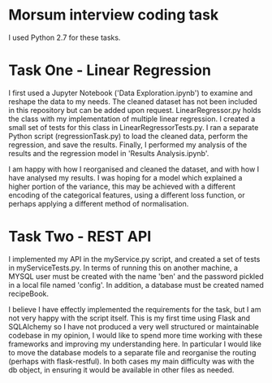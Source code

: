 # Morsum interview coding task

I used Python 2.7 for these tasks.

# Task One - Linear Regression
I first used a Jupyter Notebook ('Data Exploration.ipynb') to examine and reshape the data to my needs. The cleaned dataset has not been included in this repository but can be added upon request. LinearRegressor.py holds the class with my implementation of multiple linear regression. I created a small set of tests for this class in LinearRegressorTests.py. I ran a separate Python script (regressionTask.py) to load the cleaned data, perform the regression, and save the results. Finally, I performed my analysis of the results and the regression model in 'Results Analysis.ipynb'.

I am happy with how I reorganised and cleaned the dataset, and with how I have analysed my results. I was hoping for a model which explained a higher portion of the variance, this may be achieved with a different encoding of the categorical features, using a different loss function, or perhaps applying a different method of normalisation.


# Task Two - REST API
I implemented my API in the myService.py script, and created a set of tests in myServiceTests.py. In terms of running this on another machine, a MYSQL user must be created with the name 'ben' and the password pickled in a local file named 'config'. In addition, a database must be created named recipeBook.

I believe I have effectly implemented the requirements for the task, but I am not very happy with the script itself. This is my first time using Flask and SQLAlchemy so I have not produced a very well structured or maintainable codebase in my opinion, I would like to spend more time working with these frameworks and improving my understanding here. In particular I would like to move the database models to a separate file and reorganise the routing (perhaps with flask-restful). In both cases my main difficulty was with the db object, in ensuring it would be available in other files as needed.
